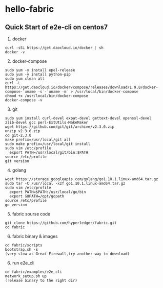 # hello-fabric

## Quick Start of e2e-cli on centos7

1. docker
```
curl -sSL https://get.daocloud.io/docker | sh
docker -v
```

2. docker-compose
```
sudo yum -y install epel-release
sudo yum -y install python-pip
sudo yum clean all
curl -L https://get.daocloud.io/docker/compose/releases/download/1.9.0/docker-compose-`uname -s`-`uname -m` > /usr/local/bin/docker-compose
chmod +x /usr/local/bin/docker-compose
docker-compose -v
```

3. git
```
sudo yum install curl-devel expat-devel gettext-devel openssl-devel zlib-devel gcc perl-ExtUtils-MakeMaker
wget https://github.com/git/git/archive/v2.3.0.zip
unzip v2.3.0.zip
cd git-2.3.0
make prefix=/usr/local/git all
sudo make prefix=/usr/local/git install
sudo vim /etc/profile
  export PATH=/usr/local/git/bin:$PATH
source /etc/profile
git version
```

4. golang
```
wget https://storage.googleapis.com/golang/go1.10.1.linux-amd64.tar.gz
sudo tar -C /usr/local -xzf go1.10.1.linux-amd64.tar.gz
sudo vim /etc/profile
  export PATH=$PATH:/usr/local/go/bin
  export GOPATH=/opt/gopath
source /etc/profile
go version
```

5. fabric sourse code
```
git clone https://github.com/hyperledger/fabric.git
cd fabric
```

6. fabric binary & images
```
cd fabric/scripts
bootstrap.sh -s
(very slow as Great Firewall,try another way to download)
```

6. run e2e_cli
```
cd fabric/examples/e2e_cli
network_setup.sh up
(release binary to the right dir)
```
